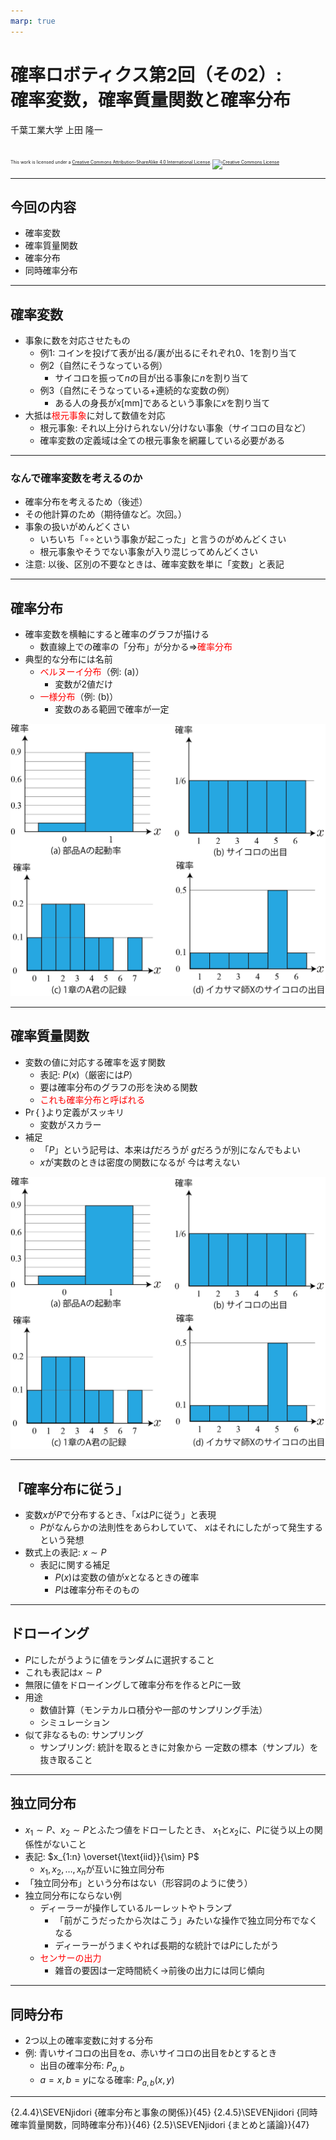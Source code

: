 ```yaml
---
marp: true
---
```


<!-- footer: 確率ロボティクス第2回（その2） -->

# 確率ロボティクス第2回（その2）: <br />確率変数，確率質量関数と確率分布

千葉工業大学 上田 隆一

<br />

<p style="font-size:50%">
This work is licensed under a <a rel="license" href="http://creativecommons.org/licenses/by-sa/4.0/">Creative Commons Attribution-ShareAlike 4.0 International License</a>.
<a rel="license" href="http://creativecommons.org/licenses/by-sa/4.0/">
<img alt="Creative Commons License" style="border-width:0" src="https://i.creativecommons.org/l/by-sa/4.0/88x31.png" /></a>
</p>

---

<!-- paginate: true -->

## 今回の内容

- 確率変数
- 確率質量関数
- 確率分布
- 同時確率分布

---

## 確率変数

- 事象に数を対応させたもの
    - 例1: コインを投げて表が出る/裏が出るにそれぞれ$0$、$1$を割り当て
    - 例2（自然にそうなっている例）
        - サイコロを振って$n$の目が出る事象に$n$を割り当て
    - 例3（自然にそうなっている+連続的な変数の例）
        - ある人の身長が$x$[mm]であるという事象に$x$を割り当て
- 大抵は<span style="color:red">根元事象</span>に対して数値を対応
    - 根元事象: それ以上分けられない/分けない事象（サイコロの目など）
    - 確率変数の定義域は全ての根元事象を網羅している必要がある

---

### なんで確率変数を考えるのか

- 確率分布を考えるため（後述）
- その他計算のため（期待値など。次回。）
- 事象の扱いがめんどくさい
    - いちいち「$\circ\circ$という事象が起こった」と言うのがめんどくさい
    - 根元事象やそうでない事象が入り混じってめんどくさい
- 注意: 以後、区別の不要なときは、確率変数を単に「変数」と表記

---

## 確率分布

- 確率変数を横軸にすると確率のグラフが描ける
    - 数直線上での確率の「分布」が分かる$\Longrightarrow$<span style="color:red">確率分布</span>
- 典型的な分布には名前
    - <span style="color:red">ベルヌーイ分布</span>（例: (a)）
        - 変数が2値だけ
    - <span style="color:red">一様分布</span>（例: (b)）
        - 変数のある範囲で確率が一定

![bg right:50% 90%](./figs/prob_dist.png)

---

## 確率質量関数

- 変数の値に対応する確率を返す関数
    - 表記: $P(x)$（厳密には$P$）
    - 要は確率分布のグラフの形を決める関数
    - <span style="color:red">これも確率分布と呼ばれる</span>
- $\Pr\{$ $\}$より定義がスッキリ
    - 変数がスカラー
- 補足
    - 「$P$」という記号は、本来は$f$だろうが
    $g$だろうが別になんでもよい
    - $x$が実数のときは密度の関数になるが
    今は考えない

![bg right:35% 90%](./figs/prob_dist.png)

---

## 「確率分布に従う」

- 変数$x$が$P$で分布するとき、「$x$は$P$に従う」と表現
    - $P$がなんらかの法則性をあらわしていて、
    $x$はそれにしたがって発生するという発想
- 数式上の表記: $x \sim P$
    - 表記に関する補足
        - $P(x)$は変数の値が$x$となるときの確率
        - $P$は確率分布そのもの

---

## ドローイング

- $P$にしたがうように値をランダムに選択すること
- これも表記は$x \sim P$
- 無限に値をドローイングして確率分布を作ると$P$に一致
- 用途
    - 数値計算（モンテカルロ積分や一部のサンプリング手法）
    - シミュレーション
- 似て非なるもの: サンプリング
    - サンプリング: 統計を取るときに対象から
    一定数の標本（サンプル）を抜き取ること


---

## 独立同分布

- $x_1 \sim P$、$x_2 \sim P$とふたつ値をドローしたとき、
$x_1$と$x_2$に、$P$に従う以上の関係性がないこと
- 表記: $x_{1:n} \overset{\text{iid}}{\sim} P$
    - $x_1, x_2, \dots, x_n$が互いに独立同分布
- 「独立同分布」という分布はない（形容詞のように使う）
- 独立同分布にならない例
    - ディーラーが操作しているルーレットやトランプ
        - 「前がこうだったから次はこう」みたいな操作で独立同分布でなくなる
        - ディーラーがうまくやれば長期的な統計では$P$にしたがう
    - <span style="color:red">センサーの出力</span>
        - 雑音の要因は一定時間続く$\rightarrow$前後の出力には同じ傾向


---

## 同時分布

- 2つ以上の確率変数に対する分布
- 例: 青いサイコロの出目を$a$、赤いサイコロの出目を$b$とするとき
    - 出目の確率分布: $P_{a,b}$
    - $a=x, b=y$になる確率: $P_{a,b}(x,y)$


---

{2.4.4}\SEVENjidori {確率分布と事象の関係}}{45}
{2.4.5}\SEVENjidori {同時確率質量関数，同時確率分布}}{46}
{2.5}\SEVENjidori {まとめと議論}}{47}

